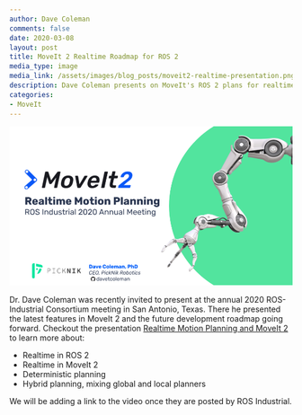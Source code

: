 ```yaml
---
author: Dave Coleman
comments: false
date: 2020-03-08
layout: post
title: MoveIt 2 Realtime Roadmap for ROS 2
media_type: image
media_link: /assets/images/blog_posts/moveit2-realtime-presentation.png
description: Dave Coleman presents on MoveIt's ROS 2 plans for realtime capabilities.
categories:
- MoveIt
---
```


<img src="/assets/images/blog_posts/moveit2-realtime-presentation.png" class="rounded mx-auto d-block" alt="MoveIt 2 Realtime">

Dr. Dave Coleman was recently invited to present at the annual 2020 ROS-Industrial Consortium meeting in San Antonio, Texas.
There he presented the latest features in MoveIt 2 and the future development roadmap going forward.
Checkout the presentation <a href="/docs/Realtime_Motion_Planning_And_MoveIt_2.pdf">Realtime Motion Planning and MoveIt 2</a> to learn more about:

- Realtime in ROS 2
- Realtime in MoveIt 2
- Deterministic planning
- Hybrid planning, mixing global and local planners

We will be adding a link to the video once they are posted by ROS Industrial.
